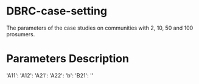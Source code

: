 # DBRC-case-setting
The parameters of the case studies on communities with 2, 10, 50 and 100 prosumers.
# 

# Parameters Description
'A11': 
'A12':
'A21':
'A22':
'b':
'B21':
''





